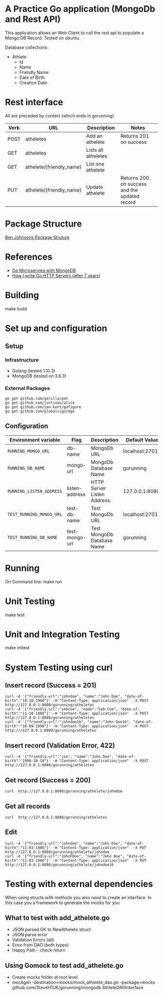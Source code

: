 # A Practice Go application (MongoDb and Rest API)
This application allows an  Web Client to call the rest api to populate a Mongo DB Record. Tested on ubuntu.

Database collections:
* Athlete
    * Id
    * Name
    * Friendly Name
    * Date of Birth
    * Creation Date


# Rest interface 
All are preceded by context (which ends in gorunning)

| Verb | URL | Description | Notes
| ---- | ------------ | ---------- | ---
| POST | atheletes | Add an athelete | Returns 201 on success
| GET  | atheletes | Lists all atheletes |
| GET  | athelete/{friendly_name} | List one athelete |
| PUT  | athelete/{friendly_name} | Update athelete  | Returns 200 on success and the updated record

# Package Structure
[Ben Johnsons Package Struture](https://medium.com/@benbjohnson/standard-package-layout-7cdbc8391fc1)

# References
* [Go Microservies with MongoDB](http://goinbigdata.com/how-to-build-microservice-with-mongodb-in-golang/)
* [How I write Go HTTP Servers (after 7 years)](https://medium.com/statuscode/how-i-write-go-http-services-after-seven-years-37c208122831)


# Building
make build

# Set up and configuration
## Setup
### Infrastructure
* Golang (tested 1.10.3)
* MongoDB (tested on 3.6.3)

### External Packages
```
go get github.com/gorilla/pat
go get github.com/justinas/alice
go get github.com/ian-kent/gofigure
go get github.com/globalsign/mgo
```

## Configuration

| Environment variable | Flag | Description | Default Value
| -------------------- | ---- | ----------- | --------------
| `RUNNING_MONGO_URL` | db-name | MongoDb URL | localhost:27017
| `RUNNING_DB_NAME` | mongo-url | MongoDb Database Name | gorunning
| `RUNNING_LISTEN_ADDRESS` | listen-address | HTTP Server Listen Address | 127.0.0.1:8080
| `TEST_RUNNING_MONGO_URL` | test-db-name | Test MongoDb URL | localhost:27017
| `TEST_RUNNING_DB_NAME` | test-mongo-url | Test MongoDb Database Name | gorunning


# Running
On Command line:
make run

# Unit Testing
make test

# Unit and Integration Testing
make inttest

# System Testing using curl
## Insert record (Success = 201)
```
curl -d '{"friendly-url":"johndoe", "name":"John Doe", "date-of-birth":"18-10-1990"}' -H "Content-Type: application/json"  -X POST http://127.0.0.1:8080/gorunning/atheletes
curl -d '{"friendly-url":"sebcoe", "name":"Seb Coe", "date-of-birth":"11-10-1888"}' -H "Content-Type: application/json"  -X POST http://127.0.0.1:8080/gorunning/atheletes
curl -d '{"friendly-url":"johndoe16", "name":"John Doe16", "date-of-birth":"18-09-1990"}' -H "Content-Type: application/json"  -X POST  http:///127.0.0.1:8080/gorunning/atheletes
```
## Insert record (Validation Error, 422)
```
curl -d '{"friendly-url":"joe", "name":"John Doe", "date-of-birth":"1990-10-18"}' -H "Content-Type: application/json"  -X POST http://127.0.0.1:8080/gorunning/atheletes
```
## Get record (Success = 200)
```
curl  http://127.0.0.1:8080/gorunning/athelete/johndoe
```
## Get all records
```
curl  http://127.0.0.1:8080/gorunning/atheletes
```
## Edit
```
curl -d '{"friendly-url":"johndoe", "name":"John Doe", "date-of-birth":"11-03-1986"}' -H "Content-Type: application/json"  -X PUT http://127.0.0.1:8080/gorunning/athelete/johndoe
curl -d '{"friendly-url":"JohnFDoe", "name":"John Doe", "date-of-birth":"11-03-1986"}' -H "Content-Type: application/json"  -X PUT http://127.0.0.1:8080/gorunning/athelete/johndoe16
```

# Testing with external dependencies
When using structs with methods you also need to create an interface. In this case you a framework to generate the mocks for you

## What to test with add_athelete.go
* JSON parsed OK to NewAthelete struct 
* JSON parse error
* Validation Errors (all)
* Error from DAO (both types)
* Happy Path - check return

## Using Gomock to test add_athelete.go
* Create mocks folder at root level
* mockgen -destination=mocks/mock_athelete_dao.go -package=mocks github.com/SteveH1UK/gorunning/mongodb AthleteDAOInterface

